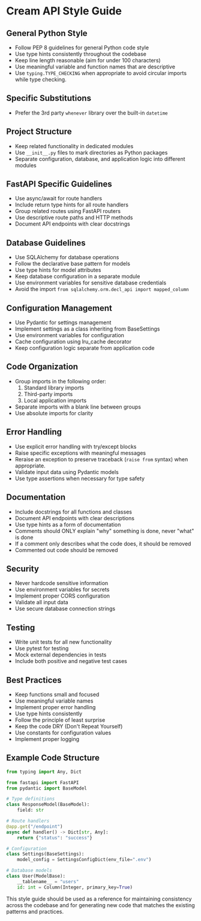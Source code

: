 # Cream API Style Guide

## General Python Style

- Follow PEP 8 guidelines for general Python code style
- Use type hints consistently throughout the codebase
- Keep line length reasonable (aim for under 100 characters)
- Use meaningful variable and function names that are descriptive
- Use `typing.TYPE_CHECKING` when appropriate to avoid circular imports while type checking.

## Specific Substitutions

- Prefer the 3rd party `whenever` library over the built-in `datetime`

## Project Structure

- Keep related functionality in dedicated modules
- Use `__init__.py` files to mark directories as Python packages
- Separate configuration, database, and application logic into different modules

## FastAPI Specific Guidelines

- Use async/await for route handlers
- Include return type hints for all route handlers
- Group related routes using FastAPI routers
- Use descriptive route paths and HTTP methods
- Document API endpoints with clear docstrings

## Database Guidelines

- Use SQLAlchemy for database operations
- Follow the declarative base pattern for models
- Use type hints for model attributes
- Keep database configuration in a separate module
- Use environment variables for sensitive database credentials
- Avoid the import `from sqlalchemy.orm.decl_api import mapped_column`

## Configuration Management

- Use Pydantic for settings management
- Implement settings as a class inheriting from BaseSettings
- Use environment variables for configuration
- Cache configuration using lru_cache decorator
- Keep configuration logic separate from application code

## Code Organization

- Group imports in the following order:
  1. Standard library imports
  2. Third-party imports
  3. Local application imports
- Separate imports with a blank line between groups
- Use absolute imports for clarity

## Error Handling

- Use explicit error handling with try/except blocks
- Raise specific exceptions with meaningful messages
- Reraise an exception to preserve traceback (`raise from` syntax) when appropriate.
- Validate input data using Pydantic models
- Use type assertions when necessary for type safety

## Documentation

- Include docstrings for all functions and classes
- Document API endpoints with clear descriptions
- Use type hints as a form of documentation
- Comments should ONLY explain "why" something is done, never "what" is done
- If a comment only describes what the code does, it should be removed
- Commented out code should be removed

## Security

- Never hardcode sensitive information
- Use environment variables for secrets
- Implement proper CORS configuration
- Validate all input data
- Use secure database connection strings

## Testing

- Write unit tests for all new functionality
- Use pytest for testing
- Mock external dependencies in tests
- Include both positive and negative test cases

## Best Practices

- Keep functions small and focused
- Use meaningful variable names
- Implement proper error handling
- Use type hints consistently
- Follow the principle of least surprise
- Keep the code DRY (Don't Repeat Yourself)
- Use constants for configuration values
- Implement proper logging

## Example Code Structure

```python
from typing import Any, Dict

from fastapi import FastAPI
from pydantic import BaseModel

# Type definitions
class ResponseModel(BaseModel):
    field: str

# Route handlers
@app.get("/endpoint")
async def handler() -> Dict[str, Any]:
    return {"status": "success"}

# Configuration
class Settings(BaseSettings):
    model_config = SettingsConfigDict(env_file=".env")

# Database models
class User(ModelBase):
    __tablename__ = "users"
    id: int = Column(Integer, primary_key=True)
```

This style guide should be used as a reference for maintaining consistency across the codebase and for generating new code that matches the existing patterns and practices.
